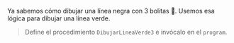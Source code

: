 Ya sabemos cómo dibujar una línea negra con 3 bolitas :clap:. Usemos esa lógica para dibujar una línea verde.

> Define el procedimiento `DibujarLineaVerde3` e invócalo en el `program`.